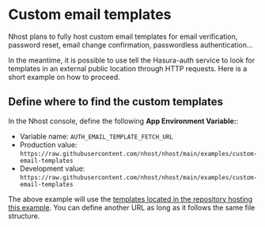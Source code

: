 # Custom email templates

Nhost plans to fully host custom email templates for email verification, password reset, email change confirmation, passwordless authentication...

In the meantime, it is possible to use tell the Hasura-auth service to look for templates in an external public location through HTTP requests.
Here is a short example on how to proceed.

## Define where to find the custom templates

In the Nhost console, define the following **App Environment Variable:**:

- Variable name: `AUTH_EMAIL_TEMPLATE_FETCH_URL`
- Production value: `https://raw.githubusercontent.com/nhost/nhost/main/examples/custom-email-templates`
- Development value: `https://raw.githubusercontent.com/nhost/nhost/main/examples/custom-email-templates`

The above example will use the [templates located in the repository hosting this example](https://github.com/nhost/nhost/tree/main/examples/custom-email-templates). You can define another URL as long as it follows the same file structure.
